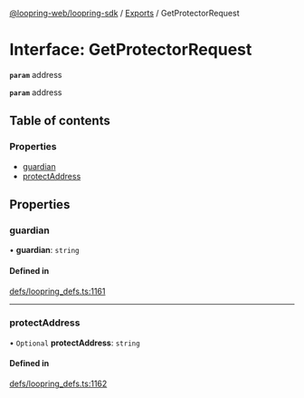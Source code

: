 [@loopring-web/loopring-sdk](../README.md) / [Exports](../modules.md) / GetProtectorRequest

# Interface: GetProtectorRequest

**`param`** address

**`param`** address

## Table of contents

### Properties

- [guardian](GetProtectorRequest.md#guardian)
- [protectAddress](GetProtectorRequest.md#protectaddress)

## Properties

### guardian

• **guardian**: `string`

#### Defined in

[defs/loopring_defs.ts:1161](https://github.com/Loopring/loopring_sdk/blob/f91f904/src/defs/loopring_defs.ts#L1161)

___

### protectAddress

• `Optional` **protectAddress**: `string`

#### Defined in

[defs/loopring_defs.ts:1162](https://github.com/Loopring/loopring_sdk/blob/f91f904/src/defs/loopring_defs.ts#L1162)
